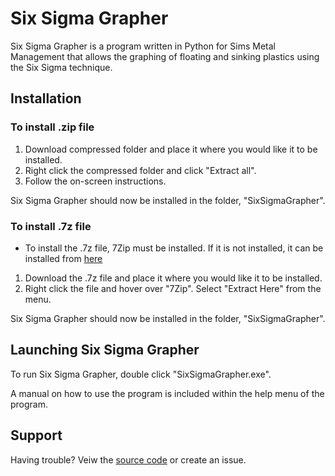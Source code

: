 # Six Sigma Grapher
Six Sigma Grapher is a program written in Python for Sims Metal Management that allows the graphing of floating and sinking plastics using
the Six Sigma technique.


## Installation

### To install .zip file
1. Download compressed folder and place it where you would like it to be installed.
2. Right click the compressed folder and click "Extract all".
3. Follow the on-screen instructions.

Six Sigma Grapher should now be installed in the folder, "SixSigmaGrapher".


### To install .7z file
- To install the .7z file, 7Zip must be installed. If it is not installed, it can be installed from [here](https://www.7-zip.org/download.html)

1. Download the .7z file and place it where you would like it to be installed.
2. Right click the file and hover over "7Zip". Select "Extract Here" from the menu.

Six Sigma Grapher should now be installed in the folder, "SixSigmaGrapher".

## Launching Six Sigma Grapher

To run Six Sigma Grapher, double click "SixSigmaGrapher.exe".

A manual on how to use the program is included within the help menu of the program.

## Support
Having trouble? Veiw the [source code](https://github.com/lulamae12/Six-Sigma-Grapher) or create an issue.
